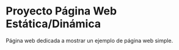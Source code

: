 # Proyecto Página Web Estática/Dinámica
Página web dedicada a mostrar un ejemplo de página web simple.
